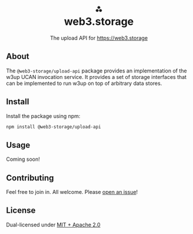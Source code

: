 <h1 align="center">⁂<br/>web3.storage</h1>
<p align="center">The upload API for <a href="https://web3.storage">https://web3.storage</a></p>

## About

The `@web3-storage/upload-api` package provides an implementation of the w3up
UCAN invocation service. It provides a set of storage interfaces that can
be implemented to run w3up on top of arbitrary data stores.

## Install

Install the package using npm:

```bash
npm install @web3-storage/upload-api
```

## Usage

Coming soon!

## Contributing

Feel free to join in. All welcome. Please [open an issue](https://github.com/web3-storage/w3up/issues)!

## License

Dual-licensed under [MIT + Apache 2.0](https://github.com/web3-storage/w3up/blob/main/license.md)

